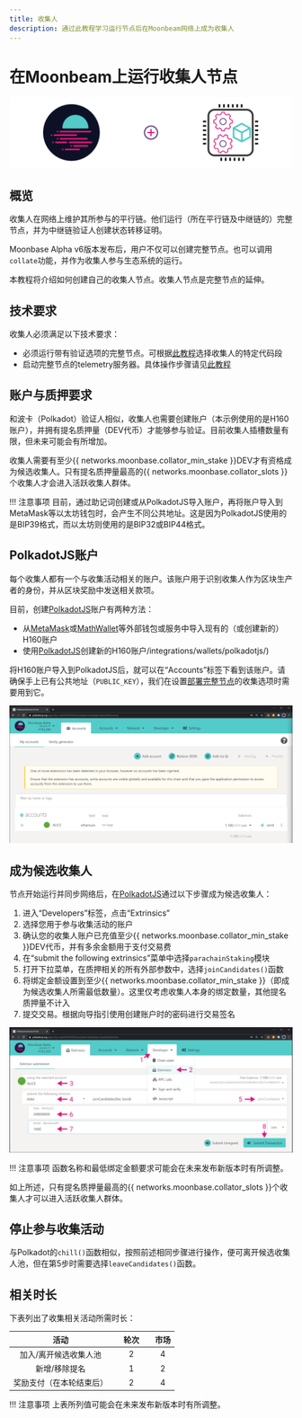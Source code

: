 ```yaml
---
title: 收集人
description: 通过此教程学习运行节点后在Moonbeam网络上成为收集人
---
```


# 在Moonbeam上运行收集人节点

![Collator Moonbeam Banner](/images/fullnode/collator-banner.png)

## 概览

收集人在网络上维护其所参与的平行链。他们运行（所在平行链及中继链的）完整节点，并为中继链验证人创建状态转移证明。

Moonbase Alpha v6版本发布后，用户不仅可以创建完整节点。也可以调用`collate`功能，并作为收集人参与生态系统的运行。

本教程将介绍如何创建自己的收集人节点。收集人节点是完整节点的延伸。

## 技术要求

收集人必须满足以下技术要求：

 - 必须运行带有验证选项的完整节点。可根据[此教程](/node-operators/networks/full-node/)选择收集人的特定代码段
 - 启动完整节点的telemetry服务器。具体操作步骤请见[此教程](/node-operators/networks/telemetry/)

## 账户与质押要求

和波卡（Polkadot）验证人相似，收集人也需要创建账户（本示例使用的是H160账户），并拥有提名质押量（DEV代币）才能够参与验证。目前收集人插槽数量有限，但未来可能会有所增加。

收集人需要有至少{{ networks.moonbase.collator_min_stake }}DEV才有资格成为候选收集人。只有提名质押量最高的{{ networks.moonbase.collator_slots }}个收集人才会进入活跃收集人群体。

!!! 注意事项
    目前，通过助记词创建或从PolkadotJS导入账户，再将账户导入到MetaMask等以太坊钱包时，会产生不同公共地址。这是因为PolkadotJS使用的是BIP39格式，而以太坊则使用的是BIP32或BIP44格式。

## PolkadotJS账户

每个收集人都有一个与收集活动相关的账户。该账户用于识别收集人作为区块生产者的身份，并从区块奖励中发送相关款项。

目前，创建[PolkadotJS](https://polkadot.js.org/apps/?rpc=wss%3A%2F%2Fwss.testnet.moonbeam.network#/accounts)账户有两种方法：

 - 从[MetaMask](/integrations/wallets/metamask/)或[MathWallet](/integrations/wallets/mathwallet/)等外部钱包或服务中导入现有的（或创建新的）H160账户
 - 使用[PolkadotJS](/integrations/wallets/polkadotjs/)创建新的H160账户/integrations/wallets/polkadotjs/)

将H160账户导入到PolkadotJS后，就可以在“Accounts”标签下看到该账户。请确保手上已有公共地址（`PUBLIC_KEY`），我们在设置[部署完整节点](/node-operators/networks/full-node/)的收集选项时需要用到它。

![Account in PolkadotJS](/images/fullnode/collator-polkadotjs1.png)

## 成为候选收集人

节点开始运行并同步网络后，在[PolkadotJS](https://polkadot.js.org/apps/?rpc=wss%3A%2F%2Fwss.testnet.moonbeam.network#/accounts)通过以下步骤成为候选收集人：

 1. 进入“Developers”标签，点击“Extrinsics”
 2. 选择您用于参与收集活动的账户
 3. 确认您的收集人账户已充值至少{{ networks.moonbase.collator_min_stake }}DEV代币，并有多余金额用于支付交易费
 4. 在“submit the following extrinsics”菜单中选择`parachainStaking`模块
 5. 打开下拉菜单，在质押相关的所有外部参数中，选择`joinCandidates()`函数
 6. 将绑定金额设置到至少{{ networks.moonbase.collator_min_stake }}（即成为候选收集人所需最低数量）。这里仅考虑收集人本身的绑定数量，其他提名质押量不计入
 7. 提交交易。根据向导指引使用创建账户时的密码进行交易签名

![Join Collators pool PolkadotJS](/images/fullnode/collator-polkadotjs2.png)

!!! 注意事项
    函数名称和最低绑定金额要求可能会在未来发布新版本时有所调整。

如上所述，只有提名质押量最高的{{ networks.moonbase.collator_slots }}个收集人才可以进入活跃收集人群体。

## 停止参与收集活动

与Polkadot的`chill()`函数相似，按照前述相同步骤进行操作，便可离开候选收集人池，但在第5步时需要选择`leaveCandidates()`函数。


## 相关时长

下表列出了收集相关活动所需时长：

|           活动           |      | 轮次 |      | 市场 |
| :----------------------: | :--: | :--: | :--: | :--: |
|  加入/离开候选收集人池   |      |  2   |      |  4   |
|      新增/移除提名       |      |  1   |      |  2   |
| 奖励支付（在本轮结束后） |      |  2   |      |  4   |

!!! 注意事项 
    上表所列值可能会在未来发布新版本时有所调整。